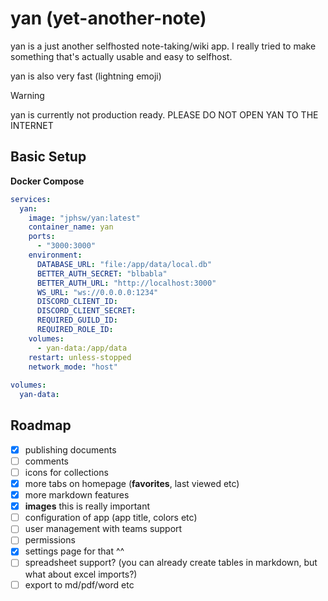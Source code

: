 # yan (yet-another-note)

yan is a just another selfhosted note-taking/wiki app. I really tried to make something that's actually usable and easy to selfhost. 

yan is also very fast (lightning emoji)

> [!WARNING]
> yan is currently not production ready. PLEASE DO NOT OPEN YAN TO THE INTERNET

## Basic Setup

**Docker Compose**

```yaml
services:
  yan:
    image: "jphsw/yan:latest"
    container_name: yan
    ports:
      - "3000:3000"
    environment:
      DATABASE_URL: "file:/app/data/local.db" 
      BETTER_AUTH_SECRET: "blbabla"
      BETTER_AUTH_URL: "http://localhost:3000"
      WS_URL: "ws://0.0.0.0:1234"
      DISCORD_CLIENT_ID: 
      DISCORD_CLIENT_SECRET: 
      REQUIRED_GUILD_ID: 
      REQUIRED_ROLE_ID: 
    volumes:
      - yan-data:/app/data
    restart: unless-stopped
    network_mode: "host"
    
volumes:
  yan-data:
```

## Roadmap
- [x] publishing documents
- [ ] comments
- [ ] icons for collections
- [x] more tabs on homepage (**favorites**, last viewed etc)
- [x] more markdown features
- [x] **images** this is really important
- [ ] configuration of app (app title, colors etc)
- [ ] user management with teams support
- [ ] permissions
- [x] settings page for that ^^
- [ ] spreadsheet support? (you can already create tables in markdown, but what about excel imports?)
- [ ] export to md/pdf/word etc
